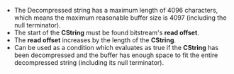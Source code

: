 * The Decompressed string has a maximum length of 4096 characters, which means the maximum reasonable buffer size is 4097 (including the null terminator). 
* The start of the **CString** must be found bitstream's **read offset**.
* The **read offset** increases by the length of the **CString**.
* Can be used as a condition which evaluates as true if the **CString** has been decompressed and the buffer has enough space to fit the entire decompressed string (including its null terminator).
